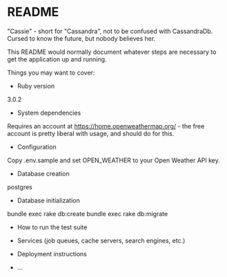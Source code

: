 # README

"Cassie" - short for "Cassandra", not to be confused with CassandraDb. Cursed to know the future, but nobody believes her.

This README would normally document whatever steps are necessary to get the
application up and running.

Things you may want to cover:

* Ruby version

3.0.2

* System dependencies

Requires an account at https://home.openweathermap.org/ - the free account is pretty liberal with usage, and should do for this.

* Configuration

Copy .env.sample and set OPEN_WEATHER to your Open Weather API key.

* Database creation

postgres

* Database initialization

bundle exec rake db:create
bundle exec rake db:migrate

* How to run the test suite

* Services (job queues, cache servers, search engines, etc.)

* Deployment instructions

* ...
